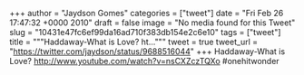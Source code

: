 
+++
author = "Jaydson Gomes"
categories = ["tweet"]
date = "Fri Feb 26 17:47:32 +0000 2010"
draft = false
image = "No media found for this Tweet"
slug = "10431e47fc6ef99da16ad710f383db154e2c6e10"
tags = ["tweet"]
title = """Haddaway-What is Love? ht..."""
tweet = true
tweet_url = "https://twitter.com/jaydson/status/9688516044"
+++
Haddaway-What is Love? http://www.youtube.com/watch?v=nsCXZczTQXo #onehitwonder
